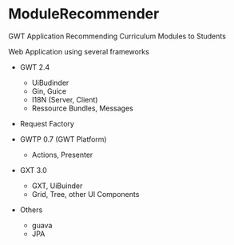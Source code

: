 ModuleRecommender
=================

GWT Application Recommending Curriculum Modules to Students

Web Application using several frameworks

- GWT 2.4
  - UiBudinder
  - Gin, Guice
  - I18N (Server, Client)
  - Ressource Bundles, Messages

- Request Factory

- GWTP 0.7 (GWT Platform)
  - Actions, Presenter

- GXT 3.0
  - GXT, UiBuinder
  - Grid, Tree, other UI Components

- Others
  - guava
  - JPA
